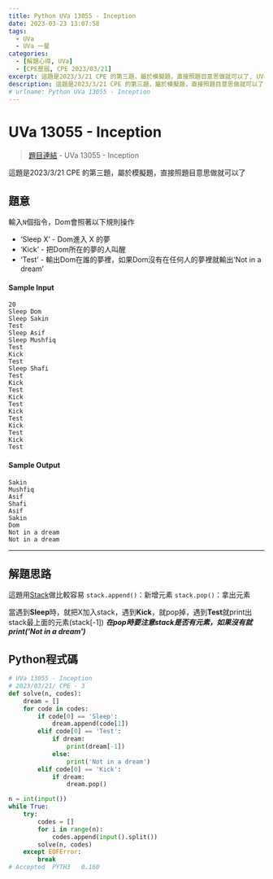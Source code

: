 ```yaml
---
title: Python UVa 13055 - Inception
date: 2023-03-23 13:07:58
tags:
  - UVa
  - UVa 一星
categories:
  - [解題心得, UVa]
  - [CPE歷屆, CPE 2023/03/21]
excerpt: 這題是2023/3/21 CPE 的第三題，屬於模擬題，直接照題目意思做就可以了, UVa 13055 - Inception 解題心得
description: 這題是2023/3/21 CPE 的第三題，屬於模擬題，直接照題目意思做就可以了, UVa 13055 - Inception 解題心得
# urlname: Python UVa 13055 - Inception
---
```

# UVa 13055 - Inception

>[題目連結](https://onlinejudge.org/index.php?option=onlinejudge&Itemid=8&page=show_problem&problem=4953) - UVa 13055 - Inception

這題是2023/3/21 CPE 的第三題，屬於模擬題，直接照題目意思做就可以了

## 題意
輸入`N`個指令，Dom會照著以下規則操作

* ‘Sleep X’ - Dom進入 X 的夢
* ‘Kick’    - 把Dom所在的夢的人叫醒
* ‘Test’    - 輸出Dom在誰的夢裡，如果Dom沒有在任何人的夢裡就輸出‘Not in a dream’

#### Sample Input 
```text
20
Sleep Dom
Sleep Sakin
Test
Sleep Asif
Sleep Mushfiq
Test
Kick
Test
Sleep Shafi
Test
Kick
Test
Kick
Test
Kick
Test
Kick
Test
Kick
Test
```

#### Sample Output 
```text
Sakin
Mushfiq
Asif
Shafi
Asif
Sakin
Dom
Not in a dream
Not in a dream
```

---
## 解題思路
這題用[Stack](https://www.geeksforgeeks.org/stack-in-python/)做比較容易
`stack.append()`：新增元素
`stack.pop()`：拿出元素

當遇到**Sleep**時，就把X加入stack，遇到**Kick**，就pop掉，遇到**Test**就print出stack最上面的元素(stack[-1])
***在pop時要注意stack是否有元素，如果沒有就print('Not in a dream')***

## Python程式碼
```python
# UVa 13055 - Inception
# 2023/03/21/ CPE - 3
def solve(n, codes):
    dream = []
    for code in codes:
        if code[0] == 'Sleep':
            dream.append(code[1])
        elif code[0] == 'Test':
            if dream:
                print(dream[-1])
            else:
                print('Not in a dream')
        elif code[0] == 'Kick':
            if dream:
                dream.pop()

n = int(input())
while True:
    try:
        codes = []
        for i in range(n):
            codes.append(input().split())
        solve(n, codes)
    except EOFError:
        break
# Accepted	PYTH3	0.160
```